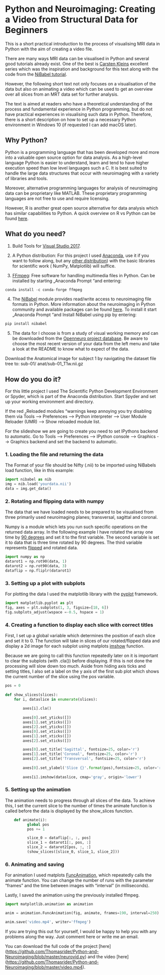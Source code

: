 # Python and Neuroimaging: Creating a Video from Structural Data for Beginners

This is a short practical introduction to the process of visualising MRI data in Python with the aim of creating a video file. 

There are many ways MRI data can be visualised in Python and several good tutorials already exist. One of the best is [Carsten Kleins](https://medium.com/coinmonks/visualizing-brain-imaging-data-fmri-with-python-e1d0358d9dba) excellent series which was the inspiration and background for this text along with the code from the [NiBabel tutorial](https://nipy.org/nibabel/coordinate_systems.html#introducing-someone). 

However, the following short text not only focuses on a visualisation of the data but also on animating a video which can be used to get an overview over all slices from an MRT data set for further analysis. 

The text is aimed at readers who have a theoretical understanding of the process and fundamental experience in Python programming, but do not have practical experiences in visualising such data in Python. Therefore, there is a short description on how to set up a necessary Python environment in Windows 10 (if requested I can add macOS later).

## Why Python?

Python is a programming language that has been developed more and more into a valuable open source option for data analysis. As a high-level language Python is easier to understand, learn and tend to have higher execution speed than low level languages such a C. It is best suited to handle the large data structures that occur with neuroimaging with a variety of libraries and tools.

Moreover, alternative programming languages for analysis of neuroimaging data can be proprietary like MATLAB. These proprietary programming languages are not free to use and require licensing. 

However, R is another great open source alternative for data analysis which has similar capabilities to Python. A quick overview on R vs Python can be found [here](https://www.differencebetween.com/difference-between-r-and-vs-python/).

## What do you need?

1. Build Tools for [Visual Studio 2017](https://visualstudio.microsoft.com/downloads/).

2. A Python distribution: For this project I used [Anaconda](https://www.anaconda.com/distribution/), use it if you want to follow along, but any [other distribution](C:\Users\Tom\Desktop\Neurovid\(https:\wiki.python.org\moin\PythonDistributions)) with the basic libraries for scientific work ( NumPy,  Matplotlib) will suffice.

3. [FFmpeg](https://ffmpeg.org/): Free software for handling multimedia files in Python. Can be installed by starting „Anaconda Prompt “and entering:
```python
conda install -c conda-forge ffmpeg
```
4. The [NiBabel](https://nipy.org/nibabel/) module provides read/write access to neuroimaging file formats in Python. More information about the neuroimaging in Python community and available packages can be found [here](https://nipy.org/). To install it start „Anaconda Prompt “and Install NiBabel using pip by entering:
```python
pip install nibabel
```
5. The data for I choose is from a study of visual working memory and can be downloaded  from the [Openneuro project database](https://openneuro.org/datasets/ds001634/versions/1.0.1). Be aware to choose the most recent version of your data from the left menu and take a look at the README to know what to expect of the data. 

Download the Anatomical image for subject 1 by navigating the dataset file tree to: sub-01/ anat/sub-01_T1w.nii.gz 

## How do you do it?

For this little project I used The Scientific Python Development Environment or Spyder, which is part of the Anaconda distribution. Start Spyder and set up your working environment and directory. 

If the red „Reloaded modules “warnings keep annoying you try disabling them via Tools --> Preferences --> Python interpreter --> User Module Reloader (UMR) --> Show reloaded module list.

For the slideshow we are going to create you need to set IPythons backend to automatic. Go to Tools --> Preferences --> IPython console --> Graphics --> Graphics backend and set the backend to automatic.


### 1. Loading the file and returning the data
The Format of your file should be Nifty (.nii) to be imported using NiBabels load function, like in this example:
```python
import nibabel as nib
img = nib.load('yourdata.nii')
data = img.get_data()
```
### 2. Rotating and flipping data with numpy
The data that we have loaded needs to be prepared to be visualised from three primarily used neuroimaging planes; transversal, sagittal and coronal. 

Numpy is a module which lets you run such specific operations on the returned data array. In the following example I  have rotated the array one time by [90 degrees](https://docs.scipy.org/doc/numpy/reference/generated/numpy.rot90.html) and set it to the first variable. The second variable is set it to data that is three time rotated by 90 degrees. The third variable represents [flipped](https://docs.scipy.org/doc/numpy/reference/generated/numpy.fliplr.html?highlight=flip#numpy.fliplr) and rotated data. 
```python
import numpy as np
datarot1 = np.rot90(data, 1)
datarot2 = np.rot90(data, 3)
dataflip = np.fliplr(datarot1)
```
### 3. Setting up a plot with subplots
For plotting the data I used the matplotlib library with the [pyplot](https://matplotlib.org/api/_as_gen/matplotlib.pyplot.subplots.html) framework. 
```python
import matplotlib.pyplot as plt
fig, axes = plt.subplots(1, 3, figsize=[18, 6])
fig.subplots_adjust(wspace =-0.5, hspace = 1)
```
### 4. Creating a function to display each slice with correct titles
First, I set up a global variable which determines the position of each slice and set it to 0.  The function will take in slices of our rotated/flipped data and display a 2d image for each subplot using matplots [imshow](https://matplotlib.org/api/_as_gen/matplotlib.pyplot.imshow.html?highlight=imshow#matplotlib.pyplot.imshow) function. 

Because we are going to call this function repeatedly later on it is important to clear the subplots (with .cla()) before displaying. If this is not done the processing will slow down too much. Aside from hiding axis ticks and setting titles, I also set a label on the y axis of the first sub plot which shows the current number of the slice using the pos variable. 
```python
pos = 0
    
def show_slices(slices): 
    for i, dataslice in enumerate(slices):
        
        axes[i].cla()
        
        axes[0].set_yticks([])
        axes[1].set_yticks([])
        axes[2].set_yticks([])
        axes[0].set_xticks([])
        axes[1].set_xticks([])
        axes[2].set_xticks([])

        axes[0].set_title('Sagittal', fontsize=25, color='r')
        axes[1].set_title('Coronal', fontsize=25, color='r')
        axes[2].set_title('Transversal', fontsize=25, color='r')
        
        axes[0].set_ylabel('Slice {}'.format(pos),fontsize=25, color='r')
	
        axes[i].imshow(dataslice, cmap='gray', origin='lower')
```
### 5. Setting up the animation
The animation needs to progress through all slices of the data. To achieve this, I set the current slice to the number of times the animate function is called before the data is displayed by the show_slices function.
```python
    def animate(i):
          global pos
          pos += 1       

          slice_0 = dataflip[:, :, pos]
          slice_1 = datarot1[:, pos, :]
          slice_2 = datarot2[pos, :, :] 
          (show_slices([slice_0, slice_1, slice_2]))
```
### 6. Animating and saving
For animation I used matplots [FuncAnimation](https://matplotlib.org/api/_as_gen/matplotlib.animation.FuncAnimation.html), which repeatedly calls the animate function. You can change the number of runs with the parameter “frames” and the time between images with “interval” (in milliseconds).

Lastly, I saved the animation using the previously installed ffmpeg.

```python
import matplotlib.animation as animation

anim = animation.FuncAnimation(fig, animate, frames=190, interval=250)

anim.save('video.mp4', writer='ffmpeg')
```

If you are trying this out for yourself, I would be happy to help you with any problems along the way. Just comment here or write me an email.

You can download the full code of the project [here] (https://github.com/Thomasrider/Python-and-Neuroimaging/blob/master/neurovid.py) and the video [here] (https://github.com/Thomasrider/Python-and-Neuroimaging/blob/master/video.mp4). 


